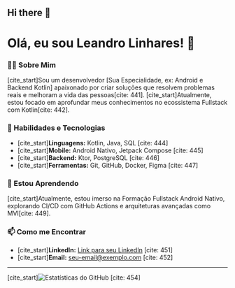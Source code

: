 ## Hi there 👋

<!--
**LeandroLinharesProjetos/LeandroLinharesProjetos** is a ✨ _special_ ✨ repository because its `README.md` (this file) appears on your GitHub profile.

Here are some ideas to get you started:

- 🔭 I’m currently working on ...
- 🌱 I’m currently learning ...
- 👯 I’m looking to collaborate on ...
- 🤔 I’m looking for help with ...
- 💬 Ask me about ...
- 📫 How to reach me: ...
- 😄 Pronouns: ...
- ⚡ Fun fact: ...
-->
# Olá, eu sou Leandro Linhares! 👋

### 👨‍💻 Sobre Mim
[cite_start]Sou um desenvolvedor [Sua Especialidade, ex: Android e Backend Kotlin] apaixonado por criar soluções que resolvem problemas reais e melhoram a vida das pessoas[cite: 441]. [cite_start]Atualmente, estou focado em aprofundar meus conhecimentos no ecossistema Fullstack com Kotlin[cite: 442].

### 🚀 Habilidades e Tecnologias
- [cite_start]**Linguagens:** Kotlin, Java, SQL [cite: 444]
- [cite_start]**Mobile:** Android Nativo, Jetpack Compose [cite: 445]
- [cite_start]**Backend:** Ktor, PostgreSQL [cite: 446]
- [cite_start]**Ferramentas:** Git, GitHub, Docker, Figma [cite: 447]

### 🌱 Estou Aprendendo
[cite_start]Atualmente, estou imerso na Formação Fullstack Android Nativo, explorando CI/CD com GitHub Actions e arquiteturas avançadas como MVI[cite: 449].

### 📫 Como me Encontrar
- [cite_start]**LinkedIn:** [Link para seu LinkedIn](https://linkedin.com/in/seu-usuario) [cite: 451]
- [cite_start]**Email:** seu-email@exemplo.com [cite: 452]

---
[cite_start]![Estatísticas do GitHub](https://github-readme-stats.vercel.app/api?username=seu-usuario&show_icons=true&theme=dracula&include_all_commits=true&count_private=true) [cite: 454]
